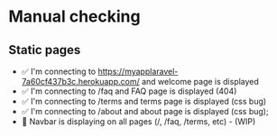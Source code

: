 # Manual checking

## Static pages

 - ✅ I'm connecting to  https://myapplaravel-7a60cf437b3c.herokuapp.com/ and welcome page is displayed
 - ✅ I'm connecting to  /faq and FAQ page is displayed (404)
 - ✅ I'm connecting to  /terms and terms page is displayed (css bug)
 - ✅ I'm connecting to  /about and about page is displayed (css bug);
 - 🚧 Navbar is displaying on all pages (/, /faq, /terms, etc) - (WIP)
